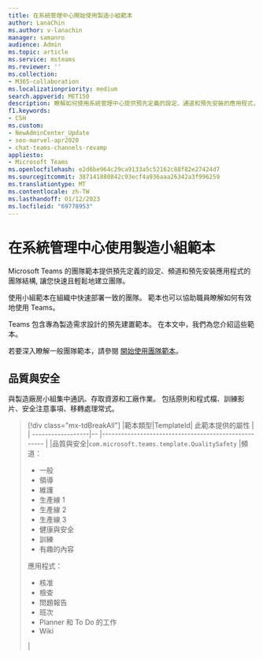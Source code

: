 ```yaml
---
title: 在系統管理中心開始使用製造小組範本
author: LanaChin
ms.author: v-lanachin
manager: samanro
audience: Admin
ms.topic: article
ms.service: msteams
ms.reviewer: ''
ms.collection:
- M365-collaboration
ms.localizationpriority: medium
search.appverid: MET150
description: 瞭解如何使用系統管理中心提供預先定義的設定、通道和預先安裝的應用程式，來使用團隊範本來建立專為製造需求設計的團隊結構。
f1.keywords:
- CSH
ms.custom:
- NewAdminCenter_Update
- seo-marvel-apr2020
- chat-teams-channels-revamp
appliesto:
- Microsoft Teams
ms.openlocfilehash: e2d6be964c29ca9133a5c52162c88f82e27424d7
ms.sourcegitcommit: 387141880842c93ecf4a936aaa26342a3f996259
ms.translationtype: MT
ms.contentlocale: zh-TW
ms.lasthandoff: 01/12/2023
ms.locfileid: "69778953"
---
```

# <a name="use-manufacturing-team-templates-in-the-admin-center"></a>在系統管理中心使用製造小組範本

Microsoft Teams 的團隊範本提供預先定義的設定、頻道和預先安裝應用程式的團隊結構, 讓您快速且輕鬆地建立團隊。

使用小組範本在組織中快速部署一致的團隊。 範本也可以協助職員瞭解如何有效地使用 Teams。

Teams 包含專為製造需求設計的預先建置範本。 在本文中，我們為您介紹這些範本。

若要深入瞭解一般團隊範本，請參閱 [開始使用團隊範本](get-started-with-teams-templates-in-the-admin-console.md)。

## <a name="quality-and-safety"></a>品質與安全

與製造廠房小組集中通訊、存取資源和工廠作業。 包括原則和程式檔、訓練影片、安全注意事項、移轉處理常式。

>[!div class="mx-tdBreakAll"]
>|範本類型|TemplateId| 此範本提供的屬性 |
>| ------------------|-- |----------------------------------------------------- |
>|品質與安全|`com.microsoft.teams.template.QualitySafety` |頻道： <ul><li>一般</li><li>領導</li><li>維護</li><li>生產線 1</li><li>生產線 2</li><li>生產線 3</li><li>健康與安全</li><li>訓練</li><li>有趣的內容</li></ul> 應用程式： <ul><li>核准</li><li>檢查</li><li>問題報告</li><li>班次</li> <li>Planner 和 To Do 的工作</li> <li>Wiki</li> </ul>|

